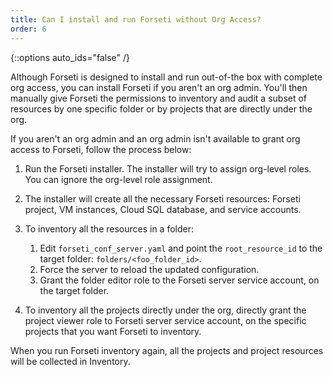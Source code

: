 ```yaml
---
title: Can I install and run Forseti without Org Access?
order: 6
---
```

{::options auto_ids="false" /}

Although Forseti is designed to install and run out-of-the box with complete
org access, you can install Forseti if you aren't an org admin. You'll then
manually give Forseti the permissions to inventory and audit a subset of
resources by one specific folder or by projects that are directly under
the org.

If you aren't an org admin and an org admin isn't available to grant org
access to Forseti, follow the process below:

1. Run the Forseti installer. The installer will try to assign org-level
roles. You can ignore the org-level role assignment.

1. The installer will create all the necessary Forseti resources: Forseti
project, VM instances, Cloud SQL database, and service accounts.

1. To inventory all the resources in a folder:

   1. Edit `forseti_conf_server.yaml` and point the `root_resource_id`
to the target folder: `folders/<foo_folder_id>`.
   1. Force the server to reload the updated configuration.
   1. Grant the folder editor role to the Forseti server service account, on the target folder.

1. To inventory all the projects directly under the org, directly grant the project
viewer role to Forseti server service account, on the specific projects that
you want Forseti to inventory.

When you run Forseti inventory again, all the projects and project resources
will be collected in Inventory.
